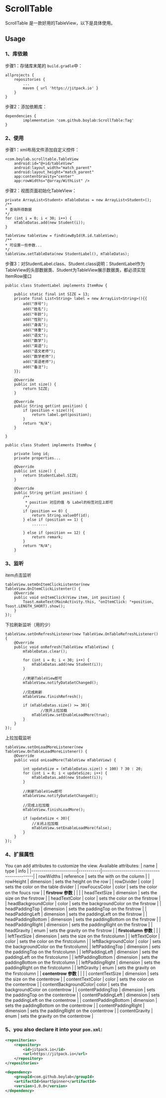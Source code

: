 # ScrollTable
ScrollTable 是一款好用的TableView，以下是具体使用。

## Usage

### 1、库依赖

步骤1：存储库末尾的 `build.gradle`中：
```
allprojects {
    repositories {
        ...
        maven { url 'https://jitpack.io' }
    }
}
```

步骤2：添加依赖库：
```
dependencies {
        implementation 'com.github.boylab:ScrollTable:Tag'
}
```
### 2、使用

步骤1：xml布局文件添加自定义控件：
```
<com.boylab.scrolltable.TableView
    android:id="@+id/tableView"
    android:layout_width="match_parent"
    android:layout_height="match_parent"
    app:contentGravity="center"
    app:rowWidths="@array/WithList" />
```

步骤2：视图页面初始化TableView：
```
private ArrayList<Student> mTableDatas = new ArrayList<Student>();
/**
* 查询所得数据
*/
for (int i = 0; i < 30; i++) {
    mTableDatas.add(new Student(i));
}

TableView tableView = findViewById(R.id.tableView);
/**
* 可设置一些参数...
*/
tableView.setTableData(new StudentLabel(), mTableDatas);
```
步骤3：对StudentLabel.class、Student.class说明：StudentLabel作为TableView的头部数据类、Student为TableView展示数据类，都必须实现ItemRow接口
```
public class StudentLabel implements ItemRow {

    public static final int SIZE = 13;
    private final List<String> label = new ArrayList<String>(){{
        add("序号");
        add("姓名");
        add("年龄");
        add("性别");
        add("身高");
        add("体重");
        add("语文");
        add("数学");
        add("英语");
        add("语文老师");
        add("数学老师");
        add("英语老师");
        add("备注");
    }};

    @Override
    public int size() {
        return SIZE;
    }

    @Override
    public String get(int position) {
        if (position < size()){
            return label.get(position);
        }
        return "N/A";
    }

}
```

```
public class Student implements ItemRow {

    private long id;
    private properties...

    @Override
    public int size() {
        return StudentLabel.SIZE;
    }

    @Override
    public String get(int position) {
        /**
         * position 对应的值 与 Label的标签对应上即可
         */
        if (position == 0) {
            return String.valueOf(id);
        } else if (position == 1) {
            .......

        } else if (position == 12) {
            return remark;
        }
        return "N/A";
    }
```
### 3、监听

item点击监听
```
tableView.setmOnItemClickListenter(new TableView.OnItemClickListenter() {
    @Override
    public void onItemClick(View item, int position) {
        Toast.makeText(MainActivity.this, "onItemClick: "+position, Toast.LENGTH_SHORT).show();
    }
});
```
下拉刷新监听（用的少）
```
tableView.setOnRefreshListener(new TableView.OnTableRefreshListener() {
    @Override
    public void onRefresh(TableView mTableView) {
        mTableDatas.clear();

        for (int i = 0; i < 30; i++) {
            mTableDatas.add(new Student(i));
        }

        //刷新TableView即可
        mTableView.notifyDataSetChanged();

        //完成刷新
        mTableView.finishRefresh();

        if (mTableDatas.size() >= 30){
                //放开上拉加载
            mTableView.setEnableLoadMore(true);
        }
    }
});
```
上拉加载监听

```
tableView.setOnLoadMoreListener(new TableView.OnTableLoadMoreListener() {
    @Override
    public void onLoadMore(TableView mTableView) {

        int updateSize = (mTableDatas.size() < 100) ? 30 : 20;
        for (int i = 0; i < updateSize; i++) {
            mTableDatas.add(new Student(i));
        }

        //刷新TableView即可
        mTableView.notifyDataSetChanged();

        //完成上拉加载
        mTableView.finishLoadMore();

        if (updateSize < 30){
            //关闭上拉加载
            mTableView.setEnableLoadMore(false);
        }
    }
});
```


### 4、扩展属性
You can add attributes to customize the view. Available attributes:
| name                  | type      | info                                      |
|-----------------------|-----------|-------------------------------------------|
| rowWidths             | reference | sets the with on the column               |
| rowHeight             | dimension | sets the height on the row                |
| rowDivider            | color     | sets the color on the table divider       |
| rowFoucsColor         | color     | sets the color on the foucs row           |
| **firstrow 参数**     |           |                                           |
| headTextSize          | dimension | sets the size on the  firstrow            |
| headTextColor         | color     | sets the color on the firstrow            |
| headBackgroundColor   | color     | sets the backgroundColor on the firstrow  |
| headPaddingTop        | dimension | sets the paddingTop on the firstrow       |
| headPaddingLeft       | dimension | sets the paddingLeft on the firstrow      |
| headPaddingBottom     | dimension | sets the paddingBottom on the firstrow    |
| headPaddingRight      | dimension | sets the paddingRight on the firstrow     |
| headGravity           | enum      | sets the gravity on the firstrow          |
| **firstcolumn 参数**  |           |                                           |
| leftTextSize          | dimension | sets the size on the firstcolumn          |
| leftTextColor         | color     | sets the color on the firstcolumn         |
| leftBackgroundColor   | color     | sets the backgroundColor on the firstcolumn|
| leftPaddingTop        | dimension | sets the paddingTop on the firstcolumn    |
| leftPaddingLeft       | dimension | sets the paddingLeft on the firstcolumn   |
| leftPaddingBottom     | dimension | sets the paddingBottom on the firstcolumn |
| leftPaddingRight      | dimension | sets the paddingRight on the firstcolumn  |
| leftGravity           | enum      | sets the gravity on the firstcolumn       |
| **contentrow 参数**   |           |                                           |
| contentTextSize       | dimension | sets the size on the contentrow           |
| contentTextColor      | color     | sets the color on the contentrow          |
| contentBackgroundColor| color     | sets the backgroundColor on contentrow    |
| contentPaddingTop     | dimension | sets the paddingTop on the contentrow     |
| contentPaddingLeft    | dimension | sets the paddingLeft on the contentrow    |
| contentPaddingBottom  | dimension | sets the paddingBottom on the contentrow  |
| contentPaddingRight   | dimension | sets the paddingRight on the contentrow   |
| contentGravity        | enum      | sets the gravity on the contentrow        |

### 5、you also declare it into your `pom.xml`:
```xml
<repositories>
    <repository>
        <id>jitpack.io</id>
        <url>https://jitpack.io</url>
    </repository>
</repositories>

<dependency>
    <groupId>com.github.boylab</groupId>
    <artifactId>SmartSpinner</artifactId>
    <version>1.0.0</version>
</dependency>
```
